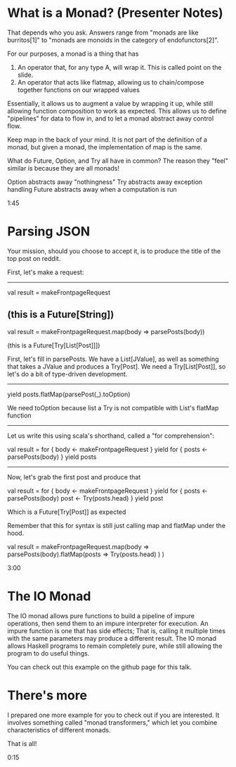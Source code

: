 # What is a Monad? (Presenter Notes)

That depends who you ask. Answers range from "monads are like burritos[1]" to "monads are monoids in the category of endofunctors[2]".

For our purposes, a monad is a thing that has
1) An operator that, for any type A, will wrap it. This is called point on the slide.
2) An operator that acts like flatmap, allowing us to chain/compose together functions on our wrapped values

Essentially, it allows us to augment a value by wrapping it up, while still allowing function composition to work as expected.
This allows us to define "pipelines" for data to flow in, and to let a monad abstract away control flow.

Keep map in the back of your mind. It is not part of the definition of a monad, but given a monad, the implementation of map is the same.

What do Future, Option, and Try all have in common? The reason they "feel" similar is because they are all monads!

Option abstracts away "nothingness"
Try abstracts away exception handling
Future abstracts away when a computation is run

1:45

# Parsing JSON

Your mission, should you choose to accept it, is to produce the title of the top post on reddit.

First, let's make a request:

---

val result = makeFrontpageRequest

(this is a Future[String])
---

val result = makeFrontpageRequest.map(body => parsePosts(body))

(this is a Future[Try[List[Post]]])

First, let's fill in parsePosts. We have a List[JValue], as well as something that takes a JValue and produces a Try[Post]. We need a Try[List[Post]], so let's do a bit of type-driven development.

---

yield posts.flatMap(parsePost(_).toOption)

We need toOption because list a Try is not compatible with List's flatMap function

---

Let us write this using scala's shorthand, called a "for comprehension":

val result = for {
  body <- makeFrontpageRequest
} yield
  for {
    posts <- parsePosts(body)
  } yield posts

---

Now, let's grab the first post and produce that

val result = for {
  body <- makeFrontpageRequest
} yield
  for {
    posts <- parsePosts(body)
    post <- Try(posts.head)
  } yield post

Which is a Future[Try[Post]] as expected

Remember that this for syntax is still just calling map and flatMap under the hood.

val result = makeFrontpageRequest.map(body =>
  parsePosts(body).flatMap(posts =>
    Try(posts.head)
  )
)

3:00

# The IO Monad

The IO monad allows pure functions to build a pipeline of impure operations, then send them to an impure interpreter
for execution. An impure function is one that has side effects; That is, calling it multiple times with the same parameters may
produce a different result. The IO monad allows Haskell programs to remain completely pure, while still allowing the program to do useful things.

You can check out this example on the github page for this talk.

# There's more

I prepared one more example for you to check out if you are interested. It involves something called "monad transformers," which let you combine characteristics of different monads.

That is all!

0:15